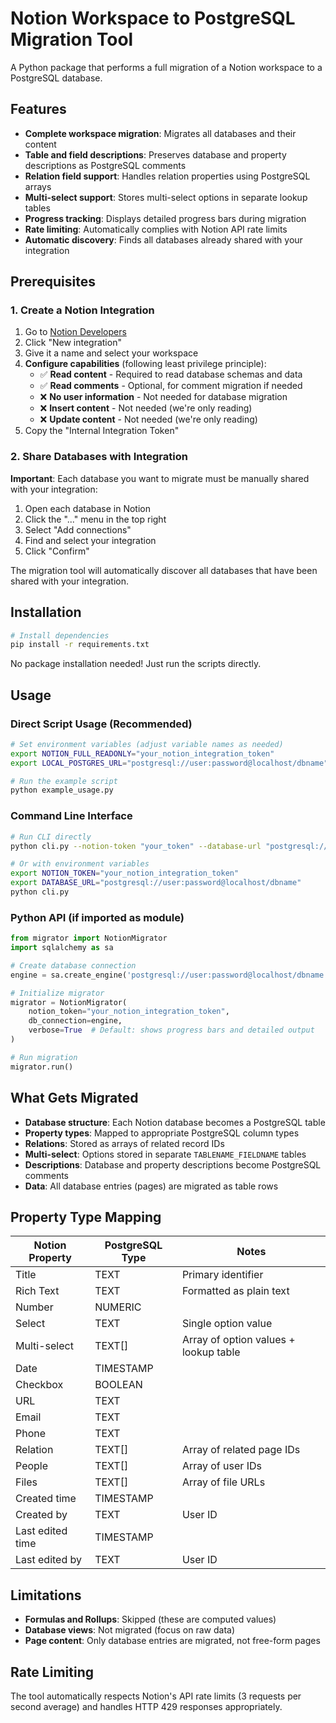 # Notion Workspace to PostgreSQL Migration Tool

A Python package that performs a full migration of a Notion workspace to a PostgreSQL database.

## Features

- **Complete workspace migration**: Migrates all databases and their content
- **Table and field descriptions**: Preserves database and property descriptions as PostgreSQL comments
- **Relation field support**: Handles relation properties using PostgreSQL arrays
- **Multi-select support**: Stores multi-select options in separate lookup tables
- **Progress tracking**: Displays detailed progress bars during migration
- **Rate limiting**: Automatically complies with Notion API rate limits
- **Automatic discovery**: Finds all databases already shared with your integration

## Prerequisites

### 1. Create a Notion Integration

1. Go to [Notion Developers](https://www.notion.so/my-integrations)
2. Click "New integration"
3. Give it a name and select your workspace
4. **Configure capabilities** (following least privilege principle):
   - ✅ **Read content** - Required to read database schemas and data
   - ✅ **Read comments** - Optional, for comment migration if needed
   - ❌ **No user information** - Not needed for database migration
   - ❌ **Insert content** - Not needed (we're only reading)
   - ❌ **Update content** - Not needed (we're only reading)
5. Copy the "Internal Integration Token"

### 2. Share Databases with Integration

**Important**: Each database you want to migrate must be manually shared with your integration:

1. Open each database in Notion
2. Click the "..." menu in the top right
3. Select "Add connections"
4. Find and select your integration
5. Click "Confirm"

The migration tool will automatically discover all databases that have been shared with your integration.

## Installation

```bash
# Install dependencies
pip install -r requirements.txt
```

No package installation needed! Just run the scripts directly.

## Usage

### Direct Script Usage (Recommended)

```bash
# Set environment variables (adjust variable names as needed)
export NOTION_FULL_READONLY="your_notion_integration_token"
export LOCAL_POSTGRES_URL="postgresql://user:password@localhost/dbname"

# Run the example script
python example_usage.py
```

### Command Line Interface

```bash
# Run CLI directly
python cli.py --notion-token "your_token" --database-url "postgresql://..."

# Or with environment variables
export NOTION_TOKEN="your_notion_integration_token"
export DATABASE_URL="postgresql://user:password@localhost/dbname"
python cli.py
```

### Python API (if imported as module)

```python
from migrator import NotionMigrator
import sqlalchemy as sa

# Create database connection
engine = sa.create_engine('postgresql://user:password@localhost/dbname')

# Initialize migrator
migrator = NotionMigrator(
    notion_token="your_notion_integration_token",
    db_connection=engine,
    verbose=True  # Default: shows progress bars and detailed output
)

# Run migration
migrator.run()
```

## What Gets Migrated

- **Database structure**: Each Notion database becomes a PostgreSQL table
- **Property types**: Mapped to appropriate PostgreSQL column types
- **Relations**: Stored as arrays of related record IDs
- **Multi-select**: Options stored in separate `TABLENAME_FIELDNAME` tables
- **Descriptions**: Database and property descriptions become PostgreSQL comments
- **Data**: All database entries (pages) are migrated as table rows

## Property Type Mapping

| Notion Property | PostgreSQL Type | Notes |
|----------------|-----------------|-------|
| Title | TEXT | Primary identifier |
| Rich Text | TEXT | Formatted as plain text |
| Number | NUMERIC | |
| Select | TEXT | Single option value |
| Multi-select | TEXT[] | Array of option values + lookup table |
| Date | TIMESTAMP | |
| Checkbox | BOOLEAN | |
| URL | TEXT | |
| Email | TEXT | |
| Phone | TEXT | |
| Relation | TEXT[] | Array of related page IDs |
| People | TEXT[] | Array of user IDs |
| Files | TEXT[] | Array of file URLs |
| Created time | TIMESTAMP | |
| Created by | TEXT | User ID |
| Last edited time | TIMESTAMP | |
| Last edited by | TEXT | User ID |

## Limitations

- **Formulas and Rollups**: Skipped (these are computed values)
- **Database views**: Not migrated (focus on raw data)
- **Page content**: Only database entries are migrated, not free-form pages

## Rate Limiting

The tool automatically respects Notion's API rate limits (3 requests per second average) and handles HTTP 429 responses appropriately.
